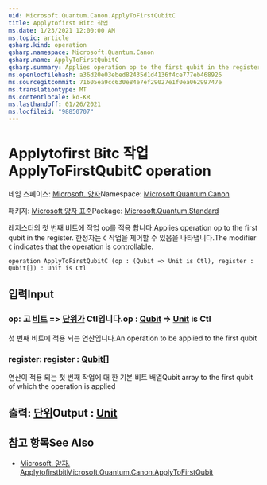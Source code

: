 ```yaml
---
uid: Microsoft.Quantum.Canon.ApplyToFirstQubitC
title: Applytofirst Bitc 작업
ms.date: 1/23/2021 12:00:00 AM
ms.topic: article
qsharp.kind: operation
qsharp.namespace: Microsoft.Quantum.Canon
qsharp.name: ApplyToFirstQubitC
qsharp.summary: Applies operation op to the first qubit in the register. The modifier `C` indicates that the operation is controllable.
ms.openlocfilehash: a36d20e03ebed82435d1d4136f4ce777eb468926
ms.sourcegitcommit: 71605ea9cc630e84e7ef29027e1f0ea06299747e
ms.translationtype: MT
ms.contentlocale: ko-KR
ms.lasthandoff: 01/26/2021
ms.locfileid: "98850707"
---
```

# <a name="applytofirstqubitc-operation"></a><span data-ttu-id="10961-102">Applytofirst Bitc 작업</span><span class="sxs-lookup"><span data-stu-id="10961-102">ApplyToFirstQubitC operation</span></span>

<span data-ttu-id="10961-103">네임 스페이스: [Microsoft. 양자](xref:Microsoft.Quantum.Canon)</span><span class="sxs-lookup"><span data-stu-id="10961-103">Namespace: [Microsoft.Quantum.Canon](xref:Microsoft.Quantum.Canon)</span></span>

<span data-ttu-id="10961-104">패키지: [Microsoft 양자 표준](https://nuget.org/packages/Microsoft.Quantum.Standard)</span><span class="sxs-lookup"><span data-stu-id="10961-104">Package: [Microsoft.Quantum.Standard](https://nuget.org/packages/Microsoft.Quantum.Standard)</span></span>


<span data-ttu-id="10961-105">레지스터의 첫 번째 비트에 작업 op를 적용 합니다.</span><span class="sxs-lookup"><span data-stu-id="10961-105">Applies operation op to the first qubit in the register.</span></span>
<span data-ttu-id="10961-106">한정자는 `C` 작업을 제어할 수 있음을 나타냅니다.</span><span class="sxs-lookup"><span data-stu-id="10961-106">The modifier `C` indicates that the operation is controllable.</span></span>

```qsharp
operation ApplyToFirstQubitC (op : (Qubit => Unit is Ctl), register : Qubit[]) : Unit is Ctl
```


## <a name="input"></a><span data-ttu-id="10961-107">입력</span><span class="sxs-lookup"><span data-stu-id="10961-107">Input</span></span>

### <a name="op--qubit--unit--is-ctl"></a><span data-ttu-id="10961-108">op: 고 [비트](xref:microsoft.quantum.lang-ref.qubit) => [단위가](xref:microsoft.quantum.lang-ref.unit)  Ctl입니다.</span><span class="sxs-lookup"><span data-stu-id="10961-108">op : [Qubit](xref:microsoft.quantum.lang-ref.qubit) => [Unit](xref:microsoft.quantum.lang-ref.unit)  is Ctl</span></span>

<span data-ttu-id="10961-109">첫 번째 비트에 적용 되는 연산입니다.</span><span class="sxs-lookup"><span data-stu-id="10961-109">An operation to be applied to the first qubit</span></span>


### <a name="register--qubit"></a><span data-ttu-id="10961-110">register: [](xref:microsoft.quantum.lang-ref.qubit)</span><span class="sxs-lookup"><span data-stu-id="10961-110">register : [Qubit](xref:microsoft.quantum.lang-ref.qubit)[]</span></span>

<span data-ttu-id="10961-111">연산이 적용 되는 첫 번째 작업에 대 한 기본 비트 배열</span><span class="sxs-lookup"><span data-stu-id="10961-111">Qubit array to the first qubit of which the operation is applied</span></span>



## <a name="output--unit"></a><span data-ttu-id="10961-112">출력: [단위](xref:microsoft.quantum.lang-ref.unit)</span><span class="sxs-lookup"><span data-stu-id="10961-112">Output : [Unit](xref:microsoft.quantum.lang-ref.unit)</span></span>



## <a name="see-also"></a><span data-ttu-id="10961-113">참고 항목</span><span class="sxs-lookup"><span data-stu-id="10961-113">See Also</span></span>

- [<span data-ttu-id="10961-114">Microsoft. 양자. Applytofirstbit</span><span class="sxs-lookup"><span data-stu-id="10961-114">Microsoft.Quantum.Canon.ApplyToFirstQubit</span></span>](xref:Microsoft.Quantum.Canon.ApplyToFirstQubit)